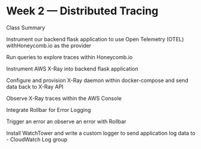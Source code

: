 # Week 2 — Distributed Tracing

Class Summary

Instrument our backend flask application to use Open Telemetry (OTEL) withHoneycomb.io as the provider

Run queries to explore traces within Honeycomb.io

Instrument AWS X-Ray into backend flask application

Configure and provision X-Ray daemon within docker-compose and send data back to X-Ray API

Observe X-Ray traces within the AWS Console

Integrate Rollbar for Error Logging

Trigger an error an observe an error with Rollbar

Install WatchTower and write a custom logger to send application log data to - CloudWatch Log group

